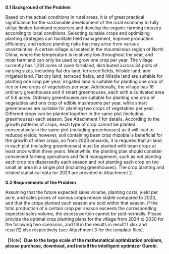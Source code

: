 **0.1 Background of the Problem**

Based on the actual conditions in rural areas, it is of great practical significance for the sustainable development of the rural economy to fully utilize limited farmland resources and develop the organic farming industry according to local conditions. Selecting suitable crops and optimizing planting strategies can facilitate field management, improve production efficiency, and reduce planting risks that may arise from various uncertainties. A certain village is located in the mountainous region of North China, where the temperature is relatively low throughout the year, and most farmland can only be used to grow one crop per year. The village currently has 1,201 acres of open farmland, distributed across 34 plots of varying sizes, including flat dry land, terraced fields, hillside land, and irrigated land. Flat dry land, terraced fields, and hillside land are suitable for planting one crop per year; irrigated land is suitable for planting one crop of rice or two crops of vegetables per year. Additionally, the village has 16 ordinary greenhouses and 4 smart greenhouses, each with a cultivated area of 0.6 acres. Ordinary greenhouses are suitable for planting one crop of vegetables and one crop of edible mushrooms per year, while smart greenhouses are suitable for planting two crops of vegetables per year. Different crops can be planted together in the same plot (including greenhouses) each season. See Attachment 1 for details. According to the growth patterns of crops, each type of crop cannot be planted consecutively in the same plot (including greenhouses) as it will lead to reduced yields; however, soil containing bean crop rhizobia is beneficial for the growth of other crops, so from 2023 onwards, it is required that all land in each plot (including greenhouses) must be planted with bean crops at least once within three years. Meanwhile, the planting plan should consider convenient farming operations and field management, such as not planting each crop too dispersedly each season and not planting each crop on too small an area in a single plot (including greenhouses). The crop planting and related statistical data for 2023 are provided in Attachment 2.

**0.2 Requirements of the Problem**

Assuming that the future expected sales volume, planting costs, yield per acre, and sales prices of various crops remain stable compared to 2023, and that the crops planted each season are sold within that season. If the total production of a certain crop per season exceeds the corresponding expected sales volume, the excess portion cannot be sold normally. Please provide the optimal crop planting plans for the village from 2024 to 2030 for the following two scenarios, and fill in the results in result11.xlsx and result12.xlsx respectively (see Attachment 3 for the template files).

【Note】**Due to the large scale of the mathematical optimization problem, please purchase, download, and install the intelligent optimizer Gurobi.**
